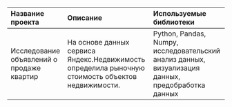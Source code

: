 | Название проекта | Описание | Используемые библиотеки |
| :-------------------- | :--------------------- |:---------------------------|
| Исследование объявлений о продаже квартир | На основе данных сервиса Яндекс.Недвижимость определила рыночную стоимость объектов недвижимости.| Python, Pandas, Numpy, исследовательский анализ данных, визуализация данных, предобработка данных |
